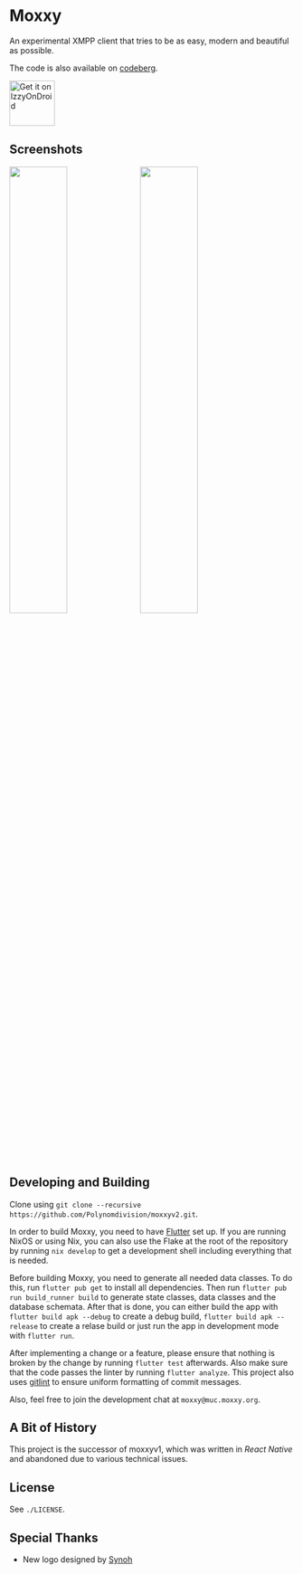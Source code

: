 # Moxxy

An experimental XMPP client that tries to be as easy, modern and beautiful as possible.

The code is also available on [codeberg](https://codeberg.org/moxxy/moxxyv2).

[<img src="https://gitlab.com/IzzyOnDroid/repo/-/raw/master/assets/IzzyOnDroid.png" alt="Get it on IzzyOnDroid" height="80" />](https://apt.izzysoft.de/fdroid/index/apk/org.moxxy.moxxyv2)

## Screenshots

[<img src="https://codeberg.org/moxxy/moxxyv2/raw/branch/master/fastlane/metadata/android/en-US/images/phoneScreenshots/1.png" width="45%"></img>](./fastlane/metadata/android/en-US/images/phoneScreenshots/1.png)
[<img src="https://codeberg.org/moxxy/moxxyv2/raw/branch/master/fastlane/metadata/android/en-US/images/phoneScreenshots/2.png" width="45%"></img>](./fastlane/metadata/android/en-US/images/phoneScreenshots/2.png)

## Developing and Building

Clone using `git clone --recursive https://github.com/Polynomdivision/moxxyv2.git`.

In order to build Moxxy, you need to have [Flutter](https://docs.flutter.dev/get-started/install) set
up. If you are running NixOS or using Nix, you can also use the Flake at the root of the repository
by running `nix develop` to get a development shell including everything that is needed.

Before building Moxxy, you need to generate all needed data classes. To do this, run
`flutter pub get` to install all dependencies. Then run `flutter pub run build_runner build` to generate
state classes, data classes and the database schemata. After that is done, you can either
build the app with `flutter build apk --debug` to create a debug build,
`flutter build apk --release` to create a relase build or just run the app in development
mode with `flutter run`.

After implementing a change or a feature, please ensure that nothing is broken by the change
by running `flutter test` afterwards. Also make sure that the code passes the linter by
running `flutter analyze`. This project also uses [gitlint](https://github.com/jorisroovers/gitlint)
to ensure uniform formatting of commit messages.

Also, feel free to join the development chat at `moxxy@muc.moxxy.org`.

## A Bit of History

This project is the successor of moxxyv1, which was written in *React Native* and abandoned
due to various technical issues.

## License

See `./LICENSE`.

## Special Thanks

- New logo designed by [Synoh](https://twitter.com/synoh_manda)
